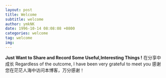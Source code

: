 ```yaml
---
layout: post
title: Welcome
subtitle: welcome
author: ymkNK
date: 1996-10-14 08:08:08 +0800
categories: welcome
tag: welcome
img:
---
```

**Just Want to Share and Record Some Useful,Interesting Things !**
在分享中成长
Regardless of the outcome, I have been very grateful to meet you
感谢您在茫茫人海中访问本博客，万分感谢！
